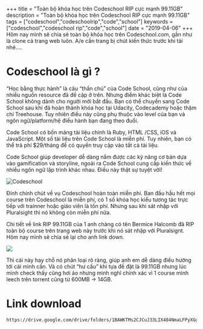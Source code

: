 +++
title = "Toàn bộ khóa học trên Codeschool RIP cực mạnh 99.11GB"
description = "Toàn bộ khóa học trên Codeschool RIP cực mạnh 99.11GB"
tags = ["codeschool","codeschoolrip","code","school"]
keywords = ["codeschool","codeschool rip","code","school"]
date = "2019-04-06"
+++
Hôm nay mình sẽ chia sẻ toàn bộ khóa học trên Codeschool.com, gần như là clone cả trang web luôn. A/e cần trang bị chút kiến thức trước khi tải nhé….

# Codeschool là gì ?

“Học bằng thực hành” là câu “thần chú” của Code School, cũng như của nhiều nguồn resource đã đề cập ở trên. Nhưng điểm khác biệt là Code School không dành cho người mới bắt đầu. Bạn có thể chuyển sang Code School sau khi đã hoàn thành khóa học tại Udacity, Codecademy hoặc thậm chí Treehouse. Tuy nhiên điều này cũng phụ thuộc vào level của bạn và ngôn ngữ/platform/hệ điều hành bạn đang theo đuổi.

Code School có bốn mảng tài liệu chính là Ruby, HTML /CSS, iOS và JavaScript. Một số tài liệu trên Code School là miễn phí. Tuy nhiên, bạn có thể trả phí $29/tháng để có quyền truy cập vào tất cả tài liệu.

Code School giúp developer dễ dàng nắm được các kỹ năng cơ bản dựa vào gamification và storyline, ngoài ra Code School cung cấp kiến thức về nhiều ngôn ngữ lập trình khác nhau. Điều này thật sự tuyệt vời!

![Codeschool](https://sharengay.com/wp-content/uploads/2019/04/codeschool-rip-toan-bo-khoa-hoc.jpg)

Đính chính chút về vụ Codeschool hoàn toàn miễn phí. Ban đầu hầu hết mọi course trên Codeschool là miễn phí, có 1 số khóa học kiểu tương tác trực tiếp với trainner hoặc giáo viên là tốn phí. Nhưng sau khi sát nhập với Pluralsight thì nó không còn miễn phí nữa.

Chi tiết về link RIP 99.11GB của 1 anh chàng có tên Bermice Halcomb đã RIP toàn bộ course trên trang web này trước khi nó sát nhập với Pluralsignt. Hôm nay mình sẽ chia sẻ lại cho anh link down.

![](https://sharengay.com/wp-content/uploads/2019/04/kha-kha-course-tren-codeschool.png)

Thì cái này hay chỗ nó phân loại rõ ràng, giúp anh em dễ dàng điều hướng tới cái mình cần. Và có chút “hư cấu” khi tựa đề đặt là 99.11GB nhưng lúc mình check thấy cũng hơi ảo nhưng mình nghĩ chính xác vì 1 course mình leech trên torrent cũng từ 600MB -> 14GB.

# Link download

```
https://drive.google.com/drive/folders/1BAWKTMs2CJCuJ33LIX404NmaLFPyXGgb
```